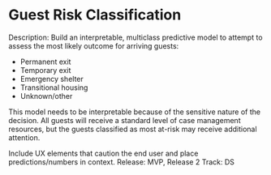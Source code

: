 # Guest Risk Classification

Description: Build an interpretable, multiclass predictive model to attempt to assess the most likely outcome for arriving guests:

- Permanent exit
- Temporary exit
- Emergency shelter
- Transitional housing
- Unknown/other

This model needs to be interpretable because of the sensitive nature of the decision. All guests will receive a standard level of case management resources, but the guests classified as most at-risk may receive additional attention.

Include UX elements that caution the end user and place predictions/numbers in context.
Release: MVP, Release 2
Track: DS
